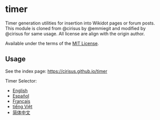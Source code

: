 # timer
Timer generation utilities for insertion into Wikidot pages or forum posts. This module is cloned from @cirisus by @emmiegit and modified by @cirisus for same usage. All license are align with the origin author.

Available under the terms of the [MIT License](LICENSE).

## Usage
See the index page: https://cirisus.github.io/timer

Timer Selector:
* [English](https://cirisus.github.io/timer/timer-selector.html?lang=en)
* [Español](https://cirisus.github.io/timer/timer-selector.html?lang=es)
* [Français](https://cirisus.github.io/timer/timer-selector.html?lang=fr)
* [tiếng Việt](https://cirisus.github.io/timer/timer-selector.html?lang=vi)
* [简体中文](https://cirisus.github.io/timer/timer-selector.html?lang=cn)